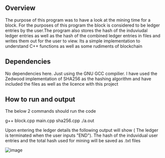 ## Overview
The purpose of this program was to have a look at the mining time for a block. For the purposes of this program the block is considered to be ledger entries by the user.The program
also stores the hash of the induviudal ledger entries as well as the hash of the combined ledger entries in files and writes them out for the user to view. Its a simple implementation
to understand C++ functions as well as some rudiments of blockchain

## Dependencies 
No dependencies here. Just using the GNU GCC compilier. I have used the Zedwood implementation of SHA256 as the hashing algorithm and have included the files as well as the licence
with this project

## How to run and output
The below 2 commands should run the code

g++ block.cpp main.cpp sha256.cpp
./a.out

Upon entering the ledger details the following output will show ( The ledger is terminated when the user inputs "END"). The hash of the induvidual user entries and the total hash 
used for mining will be saved as .txt files



![image](https://user-images.githubusercontent.com/15147358/99946879-1c216c80-2d9d-11eb-891a-7e072db6882a.png)
